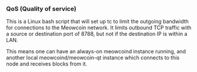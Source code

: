 ### QoS (Quality of service) ###

This is a Linux bash script that will set up tc to limit the outgoing bandwidth for connections to the Meowcoin network. It limits outbound TCP traffic with a source or destination port of 8788, but not if the destination IP is within a LAN.

This means one can have an always-on meowcoind instance running, and another local meowcoind/meowcoin-qt instance which connects to this node and receives blocks from it.
